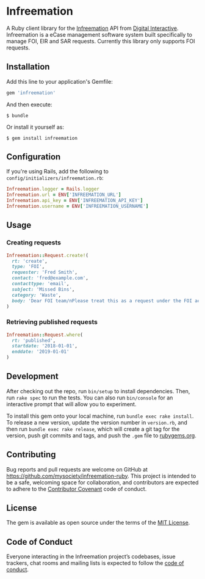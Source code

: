 # Infreemation

A Ruby client library for the [Infreemation](http://www.digital-interactive.com/products/infreemation) API from [Digital Interactive](http://www.digital-interactive.com). Infreemation is a eCase management software system built specifically to manage FOI, EIR and SAR requests. Currently this library only supports FOI requests.

## Installation

Add this line to your application's Gemfile:

```ruby
gem 'infreemation'
```

And then execute:

    $ bundle

Or install it yourself as:

    $ gem install infreemation

## Configuration

If you're using Rails, add the following to `config/initializers/infreemation.rb`:

``` ruby
Infreemation.logger = Rails.logger
Infreemation.url = ENV['INFREEMATION_URL']
Infreemation.api_key = ENV['INFREEMATION_API_KEY']
Infreemation.username = ENV['INFREEMATION_USERNAME']
```

## Usage

### Creating requests

```ruby
Infreemation::Request.create!(
  rt: 'create',
  type: 'FOI',
  requester: 'Fred Smith',
  contact: 'fred@example.com',
  contacttype: 'email',
  subject: 'Missed Bins',
  category: 'Waste',
  body: 'Dear FOI team/nPlease treat this as a request under the FOI act etc'
)
```

### Retrieving published requests

```ruby
Infreemation::Request.where(
  rt: 'published',
  startdate: '2018-01-01',
  enddate: '2019-01-01'
)
```

## Development

After checking out the repo, run `bin/setup` to install dependencies. Then, run `rake spec` to run the tests. You can also run `bin/console` for an interactive prompt that will allow you to experiment.

To install this gem onto your local machine, run `bundle exec rake install`. To release a new version, update the version number in `version.rb`, and then run `bundle exec rake release`, which will create a git tag for the version, push git commits and tags, and push the `.gem` file to [rubygems.org](https://rubygems.org).

## Contributing

Bug reports and pull requests are welcome on GitHub at https://github.com/mysociety/infreemation-ruby. This project is intended to be a safe, welcoming space for collaboration, and contributors are expected to adhere to the [Contributor Covenant](http://contributor-covenant.org) code of conduct.

## License

The gem is available as open source under the terms of the [MIT License](https://opensource.org/licenses/MIT).

## Code of Conduct

Everyone interacting in the Infreemation project’s codebases, issue trackers, chat rooms and mailing lists is expected to follow the [code of conduct](https://github.com/mysociety/infreemation-ruby/blob/master/CODE_OF_CONDUCT.md).
